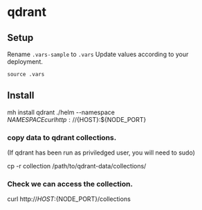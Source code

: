 # qdrant

## Setup

Rename `.vars-sample` to `.vars`
Update values according to your deployment.

`source .vars`


## Install

mh install qdrant ./helm  --namespace ${NAMESPACE}
curl http://${HOST}:${NODE_PORT}


### copy data to qdrant collections.
(If qdrant has been run as priviledged user, you will
need to sudo)

cp -r collection /path/to/qdrant-data/collections/


### Check we can access the collection.

curl http://${HOST}:${NODE_PORT}/collections
